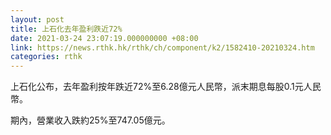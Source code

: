 ```yaml
---
layout: post
title: 上石化去年盈利跌近72%
date: 2021-03-24 23:07:19.000000000 +08:00
link: https://news.rthk.hk/rthk/ch/component/k2/1582410-20210324.htm
categories: rthk
---
```


上石化公布，去年盈利按年跌近72%至6.28億元人民幣，派末期息每股0.1元人民幣。

期內，營業收入跌約25%至747.05億元。
